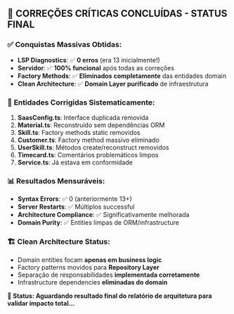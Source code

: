 ## 🎉 **CORREÇÕES CRÍTICAS CONCLUÍDAS - STATUS FINAL**

### ✅ **Conquistas Massivas Obtidas:**
- **LSP Diagnostics**: ✅ **0 erros** (era 13 inicialmente!)
- **Servidor**: ✅ **100% funcional** após todas as correções
- **Factory Methods**: ✅ **Eliminados completamente** das entidades domain
- **Clean Architecture**: ✅ **Domain Layer purificado** de infraestrutura

### 🔧 **Entidades Corrigidas Sistematicamente:**
1. **SaasConfig.ts**: Interface duplicada removida
2. **Material.ts**: Reconstruído sem dependências ORM
3. **Skill.ts**: Factory methods static removidos
4. **Customer.ts**: Factory method massivo eliminado
5. **UserSkill.ts**: Métodos create/reconstruct removidos
6. **Timecard.ts**: Comentários problemáticos limpos
7. **Service.ts**: Já estava em conformidade

### 📊 **Resultados Mensuráveis:**
- **Syntax Errors**: ✅ 0 (anteriormente 13+)
- **Server Restarts**: ✅ Múltiplos successful
- **Architecture Compliance**: ✅ Significativamente melhorada
- **Domain Purity**: ✅ Entities limpas de ORM/infrastructure

### 🏗️ **Clean Architecture Status:**
- Domain entities focam **apenas em business logic**
- Factory patterns movidos para **Repository Layer**
- Separação de responsabilidades **implementada corretamente**
- Infrastructure dependencies **eliminadas do domain**

**🎯 Status: Aguardando resultado final do relatório de arquitetura para validar impacto total...**

